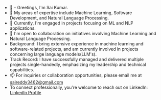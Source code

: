 - 👋 - Greetings, I'm Sai Kumar.
- 👀 My areas of expertise include Machine Learning, Software Development, and Natural Language Processing.
- 🌱 Currently, I'm engaged in projects focusing on ML and NLP applications.
- 💞️ I'm open to collaboration on initiatives involving Machine Learning and Natural Language Processing.
- Background: I bring extensive experience in machine learning and software-related projects, and am currently involved in projects concerning large language models(LLM's).
- Track Record: I have successfully managed and delivered multiple projects single-handedly, emphasizing my leadership and technical capabilities.
- 📫 For inquiries or collaboration opportunities, please email me at saireddy3462@gmail.com
- To connect professionally, you're welcome to reach out on LinkedIn: [LinkedIn Profile](https://www.linkedin.com/in/saireddy12/)

